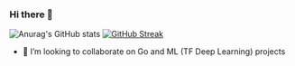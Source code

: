 ### Hi there 👋
![Anurag's GitHub stats](https://github-readme-stats.vercel.app/api?username=akhimji&count_private=true&show_icons=true&theme=dark)
[![GitHub Streak](http://github-readme-streak-stats.herokuapp.com?user=akhimji&theme=dark)](https://git.io/streak-stats)


- 👯 I’m looking to collaborate on Go and ML (TF Deep Learning) projects

<!--
**akhimji/akhimji** is a ✨ _special_ ✨ repository because its `README.md` (this file) appears on your GitHub profile.
- 🔭 I’m currently working on Go ML interfaces for GCP

Here are some ideas to get you started:

- 🔭 I’m currently working on ...
- 🌱 I’m currently learning ...
- 👯 I’m looking to collaborate on ...
- 🤔 I’m looking for help with ...
- 💬 Ask me about ...
- 📫 How to reach me: ...
- 😄 Pronouns: ...
- ⚡ Fun fact: ...
-->
